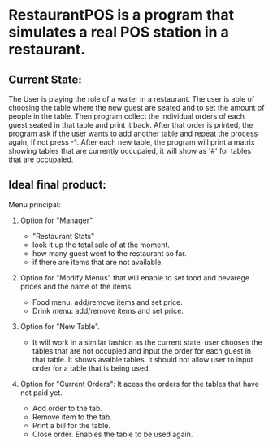 # RestaurantPOS is a program that simulates a real POS station in a restaurant. 

## Current State: 

The User is playing the role of a waiter in a restaurant. The user is able of choosing the table where the new guest are seated and to set the amount of people in the table. Then program collect the individual orders of each guest seated in that table and print it back. After that order is printed, the program ask if the user wants to add another table and repeat the process again, If not press -1. After each new table, the program will print a matrix showing tables that are currently occupaied, it will show as '#' for tables that are occupaied.

## Ideal final product: 

Menu principal:
1. Option for "Manager". 
   - "Restaurant Stats"  
   - look it up the total sale of at the moment. 
   - how many guest went to the restaurant so far. 
   - if there are items that are not available.
2. Option for "Modify Menus" that will enable to set food and bevarege prices and the name of the items. 
   - Food menu: add/remove items and set price. 
   - Drink menu: add/remove items and set price.
3. Option for "New Table". 
   - It will work in a similar fashion as the current state, user chooses the tables that are not occupied and input the order for each guest in that table. It shows avaible tables. it should not allow user to input order for a table that is being used.

4. Option for "Current Orders": It acess the orders for the tables that have not paid yet. 
   - Add order to the tab. 
   - Remove item to the tab. 
   - Print a bill for the table. 
   - Close order. Enables the table to be used again.
